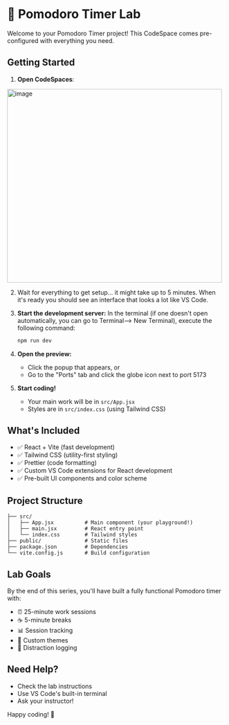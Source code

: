 # 🍅 Pomodoro Timer Lab

Welcome to your Pomodoro Timer project! This CodeSpace comes pre-configured with everything you need.

## Getting Started

1. **Open CodeSpaces**:
<img width="496" height="447" alt="image" src="https://github.com/user-attachments/assets/91b71dfd-56ba-4e07-938b-5117c7f42869" />

2. Wait for everything to get setup... it might take up to 5 minutes. When it's ready you should see an interface that looks a lot like VS Code. 

3. **Start the development server:** In the terminal (if one doesn't open automatically, you can go to Terminal--> New Terminal), execute the following command:

   ```bash
   npm run dev
   ```

4. **Open the preview:**

   - Click the popup that appears, or
   - Go to the "Ports" tab and click the globe icon next to port 5173

5. **Start coding!**
   - Your main work will be in `src/App.jsx`
   - Styles are in `src/index.css` (using Tailwind CSS)

## What's Included

- ✅ React + Vite (fast development)
- ✅ Tailwind CSS (utility-first styling)
- ✅ Prettier (code formatting)
- ✅ Custom VS Code extensions for React development
- ✅ Pre-built UI components and color scheme

## Project Structure

```
├── src/
│   ├── App.jsx          # Main component (your playground!)
│   ├── main.jsx         # React entry point
│   └── index.css        # Tailwind styles
├── public/              # Static files
├── package.json         # Dependencies
└── vite.config.js       # Build configuration
```

## Lab Goals

By the end of this series, you'll have built a fully functional Pomodoro timer with:

- ⏰ 25-minute work sessions
- ☕ 5-minute breaks
- 📊 Session tracking
- 🎨 Custom themes
- 📝 Distraction logging

## Need Help?

- Check the lab instructions
- Use VS Code's built-in terminal
- Ask your instructor!

Happy coding! 🚀
